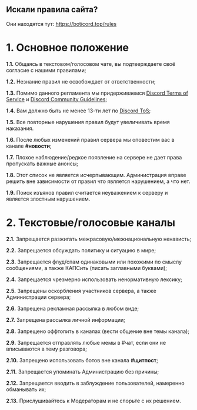 ## Искали правила сайта?
Они находятся тут: https://boticord.top/rules

# 1. Основное положение

**1.1.** Общаясь в текстовом/голосовом чате, вы подтверждаете своё согласие с нашими правилами;

**1.2.** Незнание правил не освобождает от ответственности;

**1.3.** Помимо данного регламента мы придерживаемся [Discord Terms of Service](https://discord.com/terms) и [Discord Community Guidelines](https://discord.com/guidelines);

**1.4.** Вам должно быть не менее 13-ти лет по [Discord ToS](https://discord.com/terms);

**1.5.** Все повторные нарушения правил будут увеличивать время наказания.

**1.6.** После любых изменений правил сервера мы оповестим вас в канале **#новости**;

**1.7.** Плохое наблюдение/редкое появление на сервере не дает права пропускать важные анонсы;

**1.8.** Этот список не является исчерпывающим. Администрация вправе решить вне зависимости от правил что является нарушением, а что нет.

**1.9.** Поиск изъянов правил считается неуважением к серверу и является злостным нарушением.

# 2. Текстовые/голосовые каналы

**2.1.** Запрещается разжигать межрасовую/межнациональную ненависть;

**2.2.** Запрещается обсуждать политику и ситуацию в мире;

**2.3.** Запрещается флуд/спам одинаковыми или похожими по смыслу сообщениями, а также КАПСить (писать заглавными буквами);

**2.4.** Запрещается чрезмерно использовать ненормативную лексику;

**2.5.** Запрещены оскорбления участников сервера, а также Администрации сервера;

**2.6.** Запрещена рекламная рассылка в любом виде;

**2.7.** Запрещена рассылка личной информации;

**2.8.** Запрещено оффтопить в каналах (вести общение вне темы канала);

**2.9.** Запрещается отправлять любые мемы в #чат, если они не вписываются в тему разговора;

**2.10.** Запрещено использовать ботов вне канала **#щитпост**;

**2.11.** Запрещается упоминать Администрацию без причины;

**2.12.** Запрещается вводить в заблуждение пользователей, намеренно обманывать их;

**2.13.** Прислушивайтесь к Модераторам и не спорьте с их решением.

